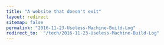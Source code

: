 ```yaml
---
title: "A website that doesn't exit"
layout: redirect
sitemap: false
permalink: "2016-11-23-Useless-Machine-Build-Log"
redirect_to:  "/tech/2016-11-23-Useless-Machine-Build-Log"
---
```

